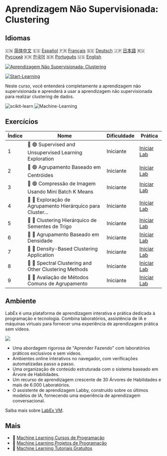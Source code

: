 # Aprendizagem Não Supervisionada: Clustering

## Idiomas

🇨🇳 [简体中文](README_zh.md) 🇪🇸 [Español](README_es.md) 🇫🇷 [Français](README_fr.md) 🇩🇪 [Deutsch](README_de.md) 🇯🇵 [日本語](README_ja.md) 🇷🇺 [Русский](README_ru.md) 🇰🇷 [한국어](README_ko.md) 🇧🇷 [Português](README_pt.md) 🇺🇸 [English](README.md) 

[![Aprendizagem Não Supervisionada: Clustering](https://cover-creator.labex.io/unsupervised-learning-clustering.png?lang=pt)](https://labex.io/pt/courses/unsupervised-learning-clustering)

[![Start-Learning](https://img.shields.io/badge/Start-Learning-whitesmoke?style=for-the-badge)](https://labex.io/pt/courses/unsupervised-learning-clustering)

Neste curso, você entenderá completamente a aprendizagem não supervisionada e aprenderá a usar a aprendizagem não supervisionada para realizar clustering de dados.

![scikit-learn](https://img.shields.io/badge/scikit-learn-whitesmoke?style=for-the-badge&logo=scikit-learn)
![Machine-Learning](https://img.shields.io/badge/Machine-Learning-whitesmoke?style=for-the-badge&logo=machine-learning)


## Exercícios

|   Índice | Nome                                                        | Dificuldade   | Prática                                                                                                                        |
|----------|-------------------------------------------------------------|---------------|--------------------------------------------------------------------------------------------------------------------------------|
|        1 | 📖 🟢 Supervised and Unsupervised Learning Exploration      | Iniciante     | <a target='_blank' href='https://labex.io/pt/labs/ml-supervised-and-unsupervised-learning-exploration-20815'>Iniciar Lab</a>   |
|        2 | 📖 🟢 Agrupamento Baseado em Centróides                     | Iniciante     | <a target='_blank' href='https://labex.io/pt/labs/ml-centroid-based-clustering-20754'>Iniciar Lab</a>                          |
|        3 | 📖 🟢 Compressão de Imagem Usando Mini Batch K Means        | Iniciante     | <a target='_blank' href='https://labex.io/pt/labs/ml-image-compression-using-mini-batch-k-means-20783'>Iniciar Lab</a>         |
|        4 | 📖 🔵 Exploração de Agrupamento Hierárquico para Cluster... | Iniciante     | <a target='_blank' href='https://labex.io/pt/labs/ml-hierarchical-clustering-exploration-for-clustering-20782'>Iniciar Lab</a> |
|        5 | 📖 🔵 Clustering Hierárquico de Sementes de Trigo           | Iniciante     | <a target='_blank' href='https://labex.io/pt/labs/ml-hierarchical-clustering-of-wheat-seeds-20779'>Iniciar Lab</a>             |
|        6 | 📖 🔵 Agrupamento Baseado em Densidade                      | Iniciante     | <a target='_blank' href='https://labex.io/pt/labs/ml-density-based-clustering-20770'>Iniciar Lab</a>                           |
|        7 | 📖 🔵 Density-Based Clustering Application                  | Iniciante     | <a target='_blank' href='https://labex.io/pt/labs/ml-density-based-clustering-application-20820'>Iniciar Lab</a>               |
|        8 | 📖 🔵 Spectral Clustering and Other Clustering Methods      | Iniciante     | <a target='_blank' href='https://labex.io/pt/labs/ml-spectral-clustering-and-other-clustering-methods-20811'>Iniciar Lab</a>   |
|        9 | 📖 🔵 Avaliação de Métodos Comuns de Agrupamento            | Iniciante     | <a target='_blank' href='https://labex.io/pt/labs/ml-evaluation-of-common-clustering-methods-20774'>Iniciar Lab</a>            |

## Ambiente

LabEx é uma plataforma de aprendizagem interativa e prática dedicada à programação e tecnologia. Combina laboratórios, assistência de IA e máquinas virtuais para fornecer uma experiência de aprendizagem prática sem vídeos.

![](https://tutorial-screenshot.getvm.io/images/vm-1725247253.png)

- Uma abordagem rigorosa de "Aprender Fazendo" com laboratórios práticos exclusivos e sem vídeos.
- Ambientes online interativos no navegador, com verificações automatizadas passo a passo.
- Uma organização de conteúdo estruturada com o sistema baseado em Árvore de Habilidades.
- Um recurso de aprendizagem crescente de 30 Árvores de Habilidades e mais de 6.000 Laboratórios.
- O assistente de aprendizagem Labby, construído sobre os últimos modelos de IA, fornecendo uma experiência de aprendizagem conversacional.

Saiba mais sobre [LabEx VM](https://support.labex.io/using-labex/virtual-machine).

## Mais

- 🔗 [Machine Learning Cursos de Programação](https://github.com/labex-labs/awesome-programming-courses)
- 🔗 [Machine Learning Projetos de Programação](https://github.com/labex-labs/awesome-programming-projects)
- 🔗 [Machine Learning Tutoriais Gratuitos](https://github.com/labex-labs/ml-free-tutorials)


